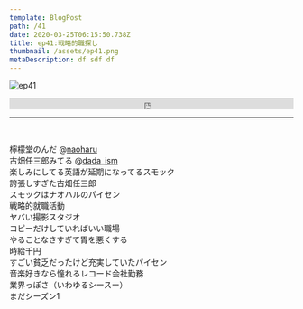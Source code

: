 ```yaml
---  
template: BlogPost  
path: /41
date: 2020-03-25T06:15:50.738Z  
title: ep41:戦略的職探し
thumbnail: /assets/ep41.png
metaDescription: df sdf df  
---  
```

![ep41](/assets/ep41.png)  

<iframe width="100%" height="20" scrolling="no" frameborder="no" allow="autoplay" src="https://w.soundcloud.com/player/?url=https%3A//api.soundcloud.com/tracks/782298148&amp;color=%23ff5500&amp;inverse=false&amp;auto_play=false&amp;show_user=true"></iframe>

***
  
</br>

<p>檸檬堂のんだ @<a href="https://soundcloud.com/naoharu">naoharu</a><br>古畑任三郎みてる @<a href="https://soundcloud.com/dada_ism">dada_ism</a><br>楽しみにしてる英語が延期になってるスモック<br>誇張しすぎた古畑任三郎<br>スモックはナオハルのパイセン<br>戦略的就職活動<br>ヤバい撮影スタジオ<br>コピーだけしていればいい職場<br>やることなさすぎて胃を悪くする<br>時給千円<br>すごい貧乏だったけど充実していたパイセン<br>音楽好きなら憧れるレコード会社勤務<br>業界っぽさ（いわゆるシースー）<br>まだシーズン1</p>